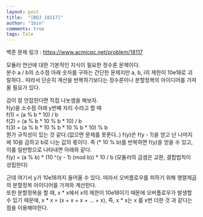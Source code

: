 ```yaml
---
layout: post
title:  "[BOJ 18117]"
author: "1bin"
comments: true
tags: Tale
---
```


백준 문제 링크 : https://www.acmicpc.net/problem/18117

모듈러 연산에 대한 기본적인 지식이 필요한 정수론 문제이다.  
분수 a / b의 소수점 아래 숫자를 구하는 간단한 문제지만 a, b, i의 제한이 10e18로 괴랄하다.. 따라서 단순히 계산을 반복하기보다는 정수론이나 분할정복의 아이디어를 가져올 필요가 있다.  
  
감이 잘 안잡힌다면 직접 나눗셈을 해보자.  
f(y)을 소수점 아래 y번째 자리 수라고 할 때  
f(1) = (a % b * 10) / b  
f(2) = (a % b * 10 % b * 10) / b  
f(3) = (a % b * 10 % b * 10 % b * 10) % b  
뭔가 규칙성이 있는 것 같다.(없으면 문제를 못푼다..) f(y)은 f(y - 1)을 얻고 난 나머지에 10을 곱하고 b로 나눈 값의 몫이다. 즉 (* 10 % b)를 반복하면 f(y)을 얻을 수 있고, 이를 일반항으로 나타내면 아래와 같다.  
f(y) = (a % b) * (10 ^(y - 1) (mod b)) * 10 / b (모듈러의 곱셈은 교환, 결합법칙이 성립한다)  
  
근데 여기서 y가 10e18까지 들어올 수 있다. 따라서 오버플로우를 피하기 위해 행렬제곱의 분할정복 아이디어를 가져와 계산한다.  
또한 분할정복을 할 때, x * x에서 x의 제한이 10e18이기 때문에 오버플로우가 발생할 수 있기 때문에, x * x = (x + x + x + … + x), 즉, x * x는 x 를 x번 더한 것 과 같다는 점을 이용해야한다.  

  
<script src="https://gist.github.com/1bin01/d52015402d3df5b9f5cbffd89eb978c3.js"></script>
